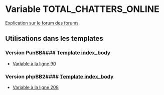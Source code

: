# Variable TOTAL_CHATTERS_ONLINE
[Explication sur le forum des forums](http://forum.forumactif.com/t294113-listing-des-variables#TOTAL_CHATTERS_ONLINE)
## Utilisations dans les templates
### Version PunBB#### [Template index_body](punbb/index_body.md)
* [Variable à la ligne 90](../punbb/index_body.tpl#L90)
### Version phpBB2#### [Template index_body](subsilver/index_body.md)
* [Variable à la ligne 208](../subsilver/index_body.tpl#L208)